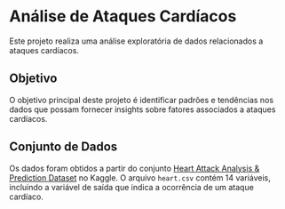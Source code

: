 # Análise de Ataques Cardíacos

Este projeto realiza uma análise exploratória de dados relacionados a ataques cardíacos.

## Objetivo

O objetivo principal deste projeto é identificar padrões e tendências nos dados que possam fornecer insights sobre fatores associados a ataques cardíacos.

## Conjunto de Dados

Os dados foram obtidos a partir do conjunto [Heart Attack Analysis & Prediction Dataset](https://www.kaggle.com/rashikrahmanpritom/heart-attack-analysis-prediction-dataset) no Kaggle. O arquivo `heart.csv` contém 14 variáveis, incluindo a variável de saída que indica a ocorrência de um ataque cardíaco.


